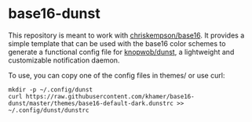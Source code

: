 # base16-dunst

This repository is meant to work with
[chriskempson/base16](https://github.com/chriskempson/base16).
It provides a simple template that can be used with the base16 color schemes to
generate a functional config file for
[knopwob/dunst](https://github.com/knopwob/dunst),
a lightweight and customizable notification daemon.

To use, you can copy one of the config files in themes/ or use curl:

```
mkdir -p ~/.config/dunst
curl https://raw.githubusercontent.com/khamer/base16-dunst/master/themes/base16-default-dark.dunstrc >> ~/.config/dunst/dunstrc
```
